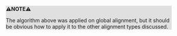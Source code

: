 <div style="margin:2em; background-color: #e0e0e0;">

<strong>⚠️NOTE️️️⚠️</strong>

The algorithm above was applied on global alignment, but it should be obvious how to apply it to the other alignment types discussed.
</div>

